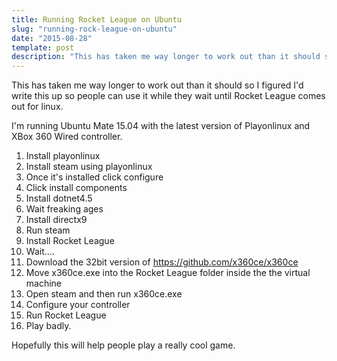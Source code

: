 ```yaml
---
title: Running Rocket League on Ubuntu
slug: "running-rock-league-on-ubuntu"
date: "2015-08-28"
template: post
description: "This has taken me way longer to work out than it should so I figured I'd write this up so people can use it while they wait until Rocket League comes out for linux."
---
```

This has taken me way longer to work out than it should so I figured I'd write this up so people can use it while they wait until Rocket League comes out for linux.

I'm running Ubuntu Mate 15.04 with the latest version of Playonlinux and XBox 360 Wired controller.

1. Install playonlinux
2. Install steam using playonlinux
3. Once it's installed click configure
4. Click install components
5. Install dotnet4.5
6. Wait freaking ages
7. Install directx9
8. Run steam
9. Install Rocket League
10. Wait....
11. Download the 32bit version of https://github.com/x360ce/x360ce
12. Move x360ce.exe into the Rocket League folder inside the the virtual machine
13. Open steam and then run x360ce.exe
14. Configure your controller
15. Run Rocket League
16. Play badly.

Hopefully this will help people play a really cool game.
